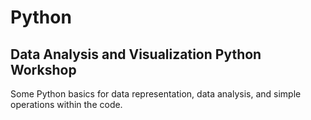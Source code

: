# Python
## Data Analysis and Visualization Python Workshop
Some Python basics for data representation, data analysis, and simple operations within the code.
